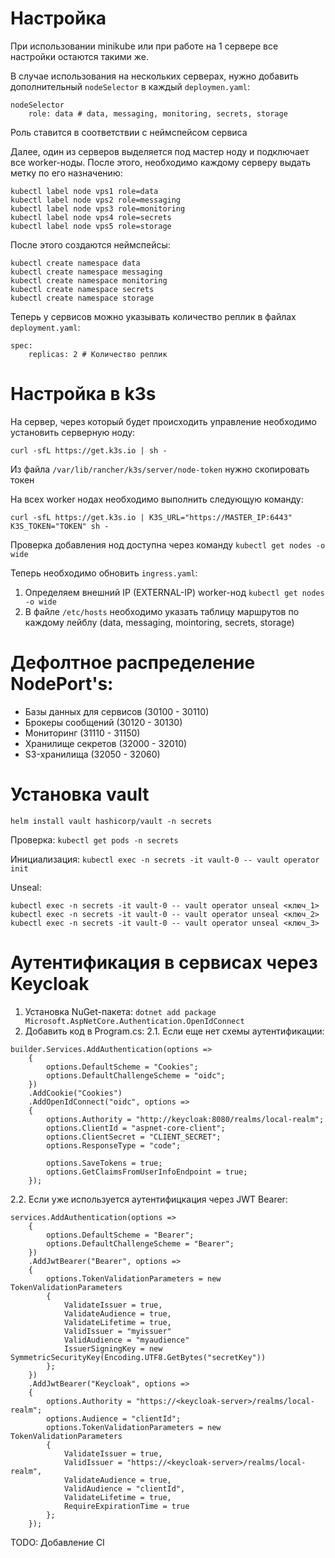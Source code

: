 # Настройка

При использовании minikube или при работе на 1 сервере все настройки остаются такими же.

В случае использования на нескольких серверах, нужно добавить дополнительный `nodeSelector` в каждый `deploymen.yaml`:
```
nodeSelector
    role: data # data, messaging, monitoring, secrets, storage
```
Роль ставится в соответствии с неймспейсом сервиса

Далее, один из серверов выделяется под мастер ноду и подключает все worker-ноды. После этого, необходимо каждому серверу выдать метку по его назначению:
```
kubectl label node vps1 role=data
kubectl label node vps2 role=messaging
kubectl label node vps3 role=monitoring
kubectl label node vps4 role=secrets
kubectl label node vps5 role=storage
```

После этого создаются неймспейсы:
```
kubectl create namespace data
kubectl create namespace messaging
kubectl create namespace monitoring
kubectl create namespace secrets
kubectl create namespace storage
```

Теперь у сервисов можно указывать количество реплик в файлах `deployment.yaml`:
```
spec:
    replicas: 2 # Количество реплик
```

# Настройка в k3s

На сервер, через который будет происходить управление необходимо установить серверную ноду:
```
curl -sfL https://get.k3s.io | sh -
```

Из файла `/var/lib/rancher/k3s/server/node-token` нужно скопировать токен

На всех worker нодах необходимо выполнить следующую команду:
```
curl -sfL https://get.k3s.io | K3S_URL="https://MASTER_IP:6443" K3S_TOKEN="TOKEN" sh -
```

Проверка добавления нод доступна через команду `kubectl get nodes -o wide`

Теперь необходимо обновить `ingress.yaml`:
1) Определяем внешний IP (EXTERNAL-IP) worker-нод `kubectl get nodes -o wide`
2) В файле `/etc/hosts` необходимо указать таблицу маршрутов по каждому лейблу (data, messaging, mointoring, secrets, storage)

# Дефолтное распределение NodePort's:

- Базы данных для сервисов (30100 - 30110)
- Брокеры сообщений (30120 - 30130)
- Мониторинг (31110 - 31150)
- Хранилище секретов (32000 - 32010)
- S3-хранилища (32050 - 32060)

# Установка vault

`helm install vault hashicorp/vault -n secrets`

Проверка: `kubectl get pods -n secrets`

Инициализация: `kubectl exec -n secrets -it vault-0 -- vault operator init`

Unseal:
```
kubectl exec -n secrets -it vault-0 -- vault operator unseal <ключ_1>
kubectl exec -n secrets -it vault-0 -- vault operator unseal <ключ_2>
kubectl exec -n secrets -it vault-0 -- vault operator unseal <ключ_3>
```

# Аутентификация в сервисах через Keycloak

1. Установка NuGet-пакета: `dotnet add package Microsoft.AspNetCore.Authentication.OpenIdConnect`
2. Добавить код в Program.cs:
2.1. Если еще нет схемы аутентификации:
```
builder.Services.AddAuthentication(options =>
    {
        options.DefaultScheme = "Cookies";
        options.DefaultChallengeScheme = "oidc";
    })
    .AddCookie("Cookies")
    .AddOpenIdConnect("oidc", options =>
    {
        options.Authority = "http://keycloak:8080/realms/local-realm";
        options.ClientId = "aspnet-core-client";
        options.ClientSecret = "CLIENT_SECRET";
        options.ResponseType = "code";

        options.SaveTokens = true;
        options.GetClaimsFromUserInfoEndpoint = true;
    });
```
2.2. Если уже используется аутентифицкация через JWT Bearer:
```
services.AddAuthentication(options =>
    {
        options.DefaultScheme = "Bearer";
        options.DefaultChallengeScheme = "Bearer";
    })
    .AddJwtBearer("Bearer", options =>
    {
        options.TokenValidationParameters = new TokenValidationParameters
        {
            ValidateIssuer = true,
            ValidateAudience = true,
            ValidateLifetime = true,
            ValidIssuer = "myissuer"
            ValidAudience = "myaudience"
            IssuerSigningKey = new SymmetricSecurityKey(Encoding.UTF8.GetBytes("secretKey"))
        };
    })
    .AddJwtBearer("Keycloak", options =>
    {
        options.Authority = "https://<keycloak-server>/realms/local-realm";
        options.Audience = "clientId";
        options.TokenValidationParameters = new TokenValidationParameters
        {
            ValidateIssuer = true,
            ValidIssuer = "https://<keycloak-server>/realms/local-realm",
            ValidateAudience = true,
            ValidAudience = "clientId",
            ValidateLifetime = true,
            RequireExpirationTime = true
        };
    });

```

TODO: Добавление CI